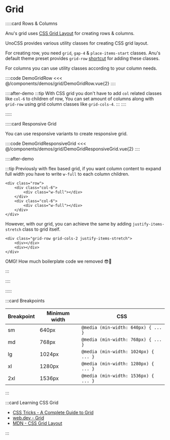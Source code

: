 # Grid

<!-- 👉 Row -->
:::::card Rows & Columns

Anu's grid uses [CSS Grid Layout](https://developer.mozilla.org/en-US/docs/Web/CSS/CSS_Grid_Layout) for creating rows & columns.

UnoCSS provides various utility classes for creating CSS grid layout.

For creating row, you need `grid`, `gap-4` & `place-items-start` classes. Anu's default theme preset provides `grid-row` [shortcut](https://github.com/unocss/unocss#shortcuts) for adding these classes.

For columns you can use utility classes according to your column needs.

::::code DemoGridRow
<<< @/components/demos/grid/DemoGridRow.vue{2}
::::

::::after-demo
:::tip
With CSS grid you don't have to add `col` related classes like `col-6` to children of row, You can set amount of columns along with `grid-row` using grid column classes like `grid-cols-4`.
:::
::::

:::::

<!-- 👉 Responsive Grid -->
:::::card Responsive Grid

You can use responsive variants to create responsive grid.

::::code DemoGridResponsiveGrid
<<< @/components/demos/grid/DemoGridResponsiveGrid.vue{2}
::::

::::after-demo

:::tip
Previously with flex based grid, if you want column content to expand full width you have to write `w-full` to each column children.

```html{3,6}
<div class="row">
    <div class="col-6">
        <div class="w-full"></div>
    </div>
    <div class="col-6">
        <div class="w-full"></div>
    </div>
</div>
```

However, with our grid, you can achieve the same by adding `justify-items-stretch` class to grid itself.

```html{1}
<div class="grid-row grid-cols-2 justify-items-stretch">
    <div></div>
    <div></div>
</div>
```

<p class="!mt-4">OMG! How much boilerplate code we removed 😎🥳</p>

:::

::::

:::::

<!-- 👉 Breakpoints -->
:::card Breakpoints

| Breakpoint | Minimum width | CSS                                  |
| ---------- | ------------- | ------------------------------------ |
| sm         | 640px         | `@media (min-width: 640px) { ... }`  |
| md         | 768px         | `@media (min-width: 768px) { ... }`  |
| lg         | 1024px        | `@media (min-width: 1024px) { ... }` |
| xl         | 1280px        | `@media (min-width: 1280px) { ... }` |
| 2xl        | 1536px        | `@media (min-width: 1536px) { ... }` |

:::

<!-- 👉 Learning CSS Grid -->
:::card Learning CSS Grid

- [CSS Tricks - A Complete Guide to Grid](https://css-tricks.com/snippets/css/complete-guide-grid/)
- [web.dev - Grid](https://web.dev/learn/css/grid/)
- [MDN - CSS Grid Layout](https://developer.mozilla.org/en-US/docs/Web/CSS/CSS_Grid_Layout)

:::
